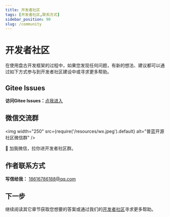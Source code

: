 ```yaml
---
title: 开发者社区
tags: [开发者社区,联系方式]
sidebar_position: 90
slug: /community
---
```


# 开发者社区

在使用盘古开发框架的过程中，如果您发现任何问题，有新的想法、建议都可以通过如下方式参与到开发者社区建设中或寻求更多帮助。

## Gitee Issues
**访问Gitee Issues：**[点我进入](https://gitee.com/pulanos/pangu-framework/issues?state=all) 

## 微信交流群

<img width="250"
  src={require('/resources/wx.jpeg').default}
  alt="普蓝开源社区微信群" />   

 :kiss: 加我微信，拉你进开发者社区群。

## 作者联系方式

**写信给我：** 18616786188@qq.com

## 下一步
继续阅读其它章节获取您想要的答案或通过我们的[开发者社区](/docs/community)寻求更多帮助。